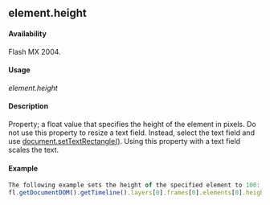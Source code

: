 ## element.height

#### Availability

Flash MX 2004.

#### Usage

*element.height*

#### Description

Property; a float value that specifies the height of the element in pixels.
Do not use this property to resize a text field. Instead, select the text field and use [document.setTextRectangle()](../Document_object/docu9846.md). Using this property with a text field scales the text.

#### Example

```javascript
The following example sets the height of the specified element to 100:
fl.getDocumentDOM().getTimeline().layers[0].frames[0].elements[0].height = 100;

```